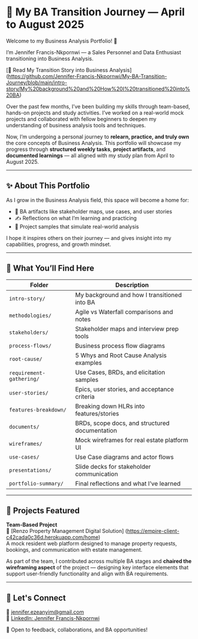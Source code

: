 # 💼 My BA Transition Journey — April to August 2025

Welcome to my Business Analysis Portfolio! 👋  

I’m Jennifer Francis-Nkpornwi — a Sales Personnel and Data Enthusiast transitioning into Business Analysis.

[📖 Read My Transition Story into Business Analysis] (https://github.com/Jennifer-Francis-Nkpornwi/My-BA-Transition-Journey/blob/main/intro-story/My%20background%20and%20How%20I%20transitioned%20into%20BA)

Over the past few months, I’ve been building my skills through team-based, hands-on projects and study activities. I’ve worked on a real-world mock projects and collaborated with fellow beginners to deepen my understanding of business analysis tools and techniques.

Now, I’m undergoing a personal journey to **relearn, practice, and truly own** the core concepts of Business Analysis. This portfolio will showcase my progress through **structured weekly tasks**, **project artifacts**, and **documented learnings** — all aligned with my study plan from April to August 2025.

---

## ✨ About This Portfolio

As I grow in the Business Analysis field, this space will become a home for:

- 📂 BA artifacts like stakeholder maps, use cases, and user stories  
- ✍️ Reflections on what I’m learning and practicing  
- 🎯 Project samples that simulate real-world analysis  

I hope it inspires others on their journey — and gives insight into my capabilities, progress, and growth mindset.

---

## 📁 What You’ll Find Here

| Folder | Description |
|--------|-------------|
| `intro-story/` | My background and how I transitioned into BA |
| `methodologies/` | Agile vs Waterfall comparisons and notes |
| `stakeholders/` | Stakeholder maps and interview prep tools |
| `process-flows/` | Business process flow diagrams |
| `root-cause/` | 5 Whys and Root Cause Analysis examples |
| `requirement-gathering/` | Use Cases, BRDs, and elicitation samples |
| `user-stories/` | Epics, user stories, and acceptance criteria |
| `features-breakdown/` | Breaking down HLRs into features/stories |
| `documents/` | BRDs, scope docs, and structured documentation |
| `wireframes/` | Mock wireframes for real estate platform UI |
| `use-cases/` | Use Case diagrams and actor flows |
| `presentations/` | Slide decks for stakeholder communication |
| `portfolio-summary/` | Final reflections and what I’ve learned |

---

## 📌 Projects Featured

**Team-Based Project**  
🏡 [Renzo Property Management Digital Solution] (https://empire-client-c42cada0c36d.herokuapp.com/home)  
A mock resident web platform designed to manage property requests, bookings, and communication with estate management.

As part of the team, I contributed across multiple BA stages and **chaired the wireframing aspect** of the project — designing key interface elements that support user-friendly functionality and align with BA requirements.

---

## 🔗 Let's Connect

📧 jennifer.ezeanyim@gmail.com  
🔗 [LinkedIn: Jennifer Francis-Nkpornwi](https://www.linkedin.com/in/jenniferfrancis-nkpornwi)  

📍 Open to feedback, collaborations, and BA opportunities!
